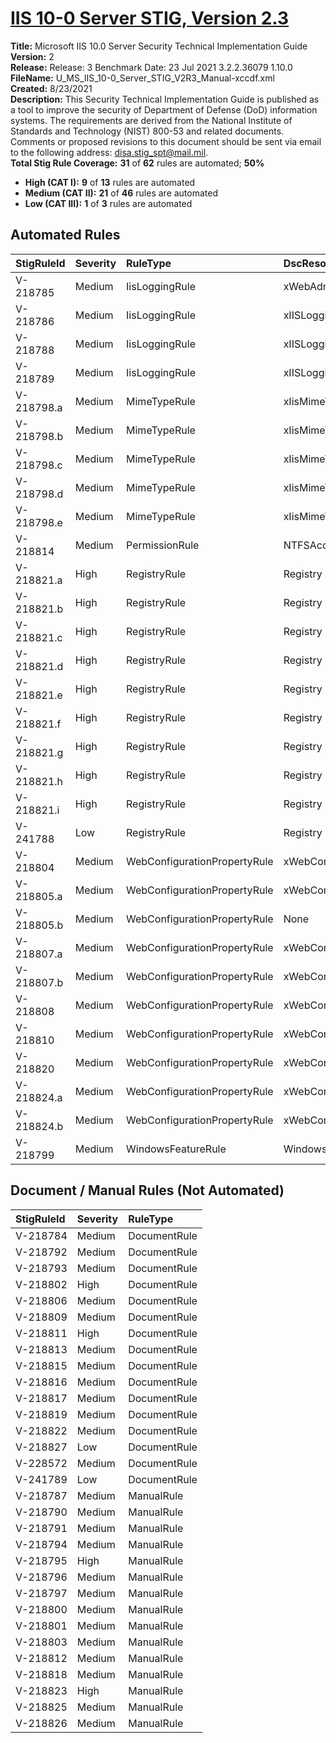 # [IIS 10-0 Server STIG, Version 2.3](https://github.com/Microsoft/PowerStig/wiki/IISServer-10.0-2.3)

**Title:** Microsoft IIS 10.0 Server Security Technical Implementation Guide  
**Version:** 2  
**Release:** Release: 3 Benchmark Date: 23 Jul 2021 3.2.2.36079 1.10.0  
**FileName:** U_MS_IIS_10-0_Server_STIG_V2R3_Manual-xccdf.xml  
**Created:** 8/23/2021  
**Description:** This Security Technical Implementation Guide is published as a tool to improve the security of Department of Defense (DoD) information systems. The requirements are derived from the National Institute of Standards and Technology (NIST) 800-53 and related documents. Comments or proposed revisions to this document should be sent via email to the following address: disa.stig_spt@mail.mil.  
**Total Stig Rule Coverage:** **31** of **62** rules are automated; **50%**

* **High (CAT I):** **9** of **13** rules are automated
* **Medium (CAT II):** **21** of **46** rules are automated
* **Low (CAT III):** **1** of **3** rules are automated

## Automated Rules

| StigRuleId | Severity | RuleType | DscResource | DuplicateOf |
| :---- | :---- | :---- | :---- | :---- |
| V-218785 | Medium | IisLoggingRule | xWebAdministration |  |
| V-218786 | Medium | IisLoggingRule | xIISLogging |  |
| V-218788 | Medium | IisLoggingRule | xIISLogging |  |
| V-218789 | Medium | IisLoggingRule | xIISLogging |  |
| V-218798.a | Medium | MimeTypeRule | xIisMimeTypeMapping |  |
| V-218798.b | Medium | MimeTypeRule | xIisMimeTypeMapping |  |
| V-218798.c | Medium | MimeTypeRule | xIisMimeTypeMapping |  |
| V-218798.d | Medium | MimeTypeRule | xIisMimeTypeMapping |  |
| V-218798.e | Medium | MimeTypeRule | xIisMimeTypeMapping |  |
| V-218814 | Medium | PermissionRule | NTFSAccessEntry |  |
| V-218821.a | High | RegistryRule | Registry |  |
| V-218821.b | High | RegistryRule | Registry |  |
| V-218821.c | High | RegistryRule | Registry |  |
| V-218821.d | High | RegistryRule | Registry |  |
| V-218821.e | High | RegistryRule | Registry |  |
| V-218821.f | High | RegistryRule | Registry |  |
| V-218821.g | High | RegistryRule | Registry |  |
| V-218821.h | High | RegistryRule | Registry |  |
| V-218821.i | High | RegistryRule | Registry |  |
| V-241788 | Low | RegistryRule | Registry |  |
| V-218804 | Medium | WebConfigurationPropertyRule | xWebConfigKeyValue |  |
| V-218805.a | Medium | WebConfigurationPropertyRule | xWebConfigKeyValue |  |
| V-218805.b | Medium | WebConfigurationPropertyRule | None | V-218804 |
| V-218807.a | Medium | WebConfigurationPropertyRule | xWebConfigKeyValue |  |
| V-218807.b | Medium | WebConfigurationPropertyRule | xWebConfigKeyValue |  |
| V-218808 | Medium | WebConfigurationPropertyRule | xWebConfigKeyValue |  |
| V-218810 | Medium | WebConfigurationPropertyRule | xWebConfigKeyValue |  |
| V-218820 | Medium | WebConfigurationPropertyRule | xWebConfigKeyValue |  |
| V-218824.a | Medium | WebConfigurationPropertyRule | xWebConfigKeyValue |  |
| V-218824.b | Medium | WebConfigurationPropertyRule | xWebConfigKeyValue |  |
| V-218799 | Medium | WindowsFeatureRule | WindowsFeature |  |

## Document / Manual Rules (Not Automated)

| StigRuleId | Severity | RuleType |
| :---- | :---- | :---- |
| V-218784 | Medium | DocumentRule |
| V-218792 | Medium | DocumentRule |
| V-218793 | Medium | DocumentRule |
| V-218802 | High | DocumentRule |
| V-218806 | Medium | DocumentRule |
| V-218809 | Medium | DocumentRule |
| V-218811 | High | DocumentRule |
| V-218813 | Medium | DocumentRule |
| V-218815 | Medium | DocumentRule |
| V-218816 | Medium | DocumentRule |
| V-218817 | Medium | DocumentRule |
| V-218819 | Medium | DocumentRule |
| V-218822 | Medium | DocumentRule |
| V-218827 | Low | DocumentRule |
| V-228572 | Medium | DocumentRule |
| V-241789 | Low | DocumentRule |
| V-218787 | Medium | ManualRule |
| V-218790 | Medium | ManualRule |
| V-218791 | Medium | ManualRule |
| V-218794 | Medium | ManualRule |
| V-218795 | High | ManualRule |
| V-218796 | Medium | ManualRule |
| V-218797 | Medium | ManualRule |
| V-218800 | Medium | ManualRule |
| V-218801 | Medium | ManualRule |
| V-218803 | Medium | ManualRule |
| V-218812 | Medium | ManualRule |
| V-218818 | Medium | ManualRule |
| V-218823 | High | ManualRule |
| V-218825 | Medium | ManualRule |
| V-218826 | Medium | ManualRule |
